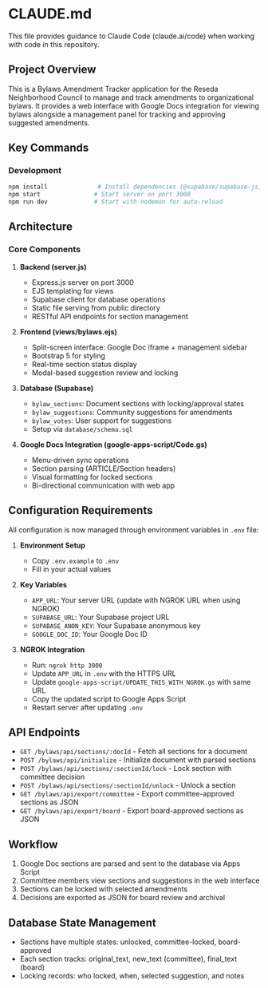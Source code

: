 # CLAUDE.md

This file provides guidance to Claude Code (claude.ai/code) when working with code in this repository.

## Project Overview

This is a Bylaws Amendment Tracker application for the Reseda Neighborhood Council to manage and track amendments to organizational bylaws. It provides a web interface with Google Docs integration for viewing bylaws alongside a management panel for tracking and approving suggested amendments.

## Key Commands

### Development
```bash
npm install              # Install dependencies (@supabase/supabase-js, express, ejs)
npm start               # Start server on port 3000
npm run dev             # Start with nodemon for auto-reload
```

## Architecture

### Core Components

1. **Backend (server.js)**
   - Express.js server on port 3000
   - EJS templating for views
   - Supabase client for database operations
   - Static file serving from public directory
   - RESTful API endpoints for section management

2. **Frontend (views/bylaws.ejs)**
   - Split-screen interface: Google Doc iframe + management sidebar
   - Bootstrap 5 for styling
   - Real-time section status display
   - Modal-based suggestion review and locking

3. **Database (Supabase)**
   - `bylaw_sections`: Document sections with locking/approval states
   - `bylaw_suggestions`: Community suggestions for amendments
   - `bylaw_votes`: User support for suggestions
   - Setup via `database/schema.sql`

4. **Google Docs Integration (google-apps-script/Code.gs)**
   - Menu-driven sync operations
   - Section parsing (ARTICLE/Section headers)
   - Visual formatting for locked sections
   - Bi-directional communication with web app

## Configuration Requirements

All configuration is now managed through environment variables in `.env` file:

1. **Environment Setup**
   - Copy `.env.example` to `.env`
   - Fill in your actual values

2. **Key Variables**
   - `APP_URL`: Your server URL (update with NGROK URL when using NGROK)
   - `SUPABASE_URL`: Your Supabase project URL
   - `SUPABASE_ANON_KEY`: Your Supabase anonymous key
   - `GOOGLE_DOC_ID`: Your Google Doc ID

3. **NGROK Integration**
   - Run: `ngrok http 3000`
   - Update `APP_URL` in `.env` with the HTTPS URL
   - Update `google-apps-script/UPDATE_THIS_WITH_NGROK.gs` with same URL
   - Copy the updated script to Google Apps Script
   - Restart server after updating `.env`

## API Endpoints

- `GET /bylaws/api/sections/:docId` - Fetch all sections for a document
- `POST /bylaws/api/initialize` - Initialize document with parsed sections
- `POST /bylaws/api/sections/:sectionId/lock` - Lock section with committee decision
- `POST /bylaws/api/sections/:sectionId/unlock` - Unlock a section
- `GET /bylaws/api/export/committee` - Export committee-approved sections as JSON
- `GET /bylaws/api/export/board` - Export board-approved sections as JSON

## Workflow

1. Google Doc sections are parsed and sent to the database via Apps Script
2. Committee members view sections and suggestions in the web interface
3. Sections can be locked with selected amendments
4. Decisions are exported as JSON for board review and archival

## Database State Management

- Sections have multiple states: unlocked, committee-locked, board-approved
- Each section tracks: original_text, new_text (committee), final_text (board)
- Locking records: who locked, when, selected suggestion, and notes
